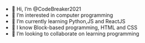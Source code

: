 - 👋 Hi, I’m @CodeBreaker2021
- 👀 I’m interested in computer programming
- 🌱 I’m currently learning Python,JS and ReactJS
- 🌱 I know Block-based programming, HTML and CSS
- 💞️ I’m looking to collaborate on learning programming

<!---
CodeBreaker2021/CodeBreaker2021 is a ✨ special ✨ repository because its `README.md` (this file) appears on your GitHub profile.
You can click the Preview link to take a look at your changes.
--->
